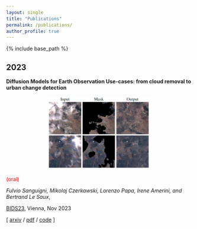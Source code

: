 ```yaml
---
layout: single
title: "Publications"
permalink: /publications/
author_profile: true
---
```


<!-- {% if author.googlescholar %}
  You can also find my articles on <u><a href="{{author.googlescholar}}">my Google Scholar profile</a>.</u>
{% endif %} -->

{% include base_path %}

## 2023

**Diffusion Models for Earth Observation Use-cases: from cloud removal to urban change detection**
<html><body>
      <div class="image" align="center"><img src="images/slides_cr.png" class="img-fluid" alt="Manuscript Thumbnail" style="max-width: 100%; max-height: 200px;"></div> </body></html>

<span style="color:red;"> (oral) </span>

 _Fulvio Sanguigni, Mikolaj Czerkawski, Lorenzo Papa, Irene Amerini, and Bertrand Le Saux_, 

 [BIDS23](), Vienna, Nov 2023

\[ [arxiv](https://arxiv.org/abs/2311.06222) / [pdf](https://arxiv.org/pdf/2311.06222)  / [code](https://github.com/furio1999/EO_Diffusion) \]


<!-- {% for post in site.publications reversed %}
  {% include archive-single.html %}
{% endfor %} -->
